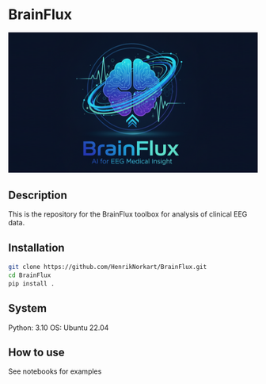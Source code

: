 # BrainFlux

<div class="image-container">
    <img src="cover.png" alt="The BrainFlux logo" />
</div>


## Description

This is the repository for the BrainFlux toolbox for analysis of clinical EEG data.


## Installation

```bash
git clone https://github.com/HenrikNorkart/BrainFlux.git
cd BrainFlux
pip install .
```

## System

Python: 3.10
OS: Ubuntu 22.04


## How to use 

See notebooks for examples